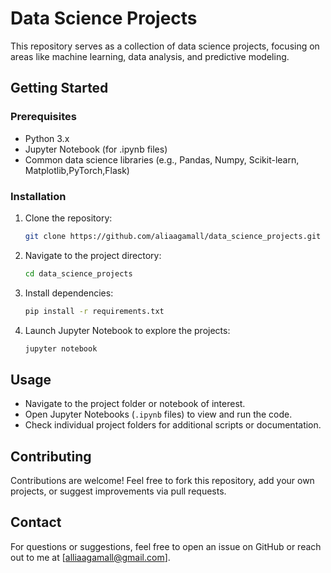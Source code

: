 # Data Science Projects

This repository serves as a collection of data science projects, focusing on areas like machine learning, data analysis, and predictive modeling.

## Getting Started

### Prerequisites
- Python 3.x
- Jupyter Notebook (for .ipynb files)
- Common data science libraries (e.g., Pandas, Numpy, Scikit-learn, Matplotlib,PyTorch,Flask)

### Installation
1. Clone the repository:
   ```bash
   git clone https://github.com/aliaagamall/data_science_projects.git
   ```
2. Navigate to the project directory:
   ```bash
   cd data_science_projects
   ```
3. Install dependencies:
   ```bash
   pip install -r requirements.txt
   ```

4. Launch Jupyter Notebook to explore the projects:
   ```bash
   jupyter notebook
   ```

## Usage
- Navigate to the project folder or notebook of interest.
- Open Jupyter Notebooks (`.ipynb` files) to view and run the code.
- Check individual project folders for additional scripts or documentation.

## Contributing
Contributions are welcome! Feel free to fork this repository, add your own projects, or suggest improvements via pull requests.

## Contact
For questions or suggestions, feel free to open an issue on GitHub or reach out to me at [alliaagamall@gmail.com].
